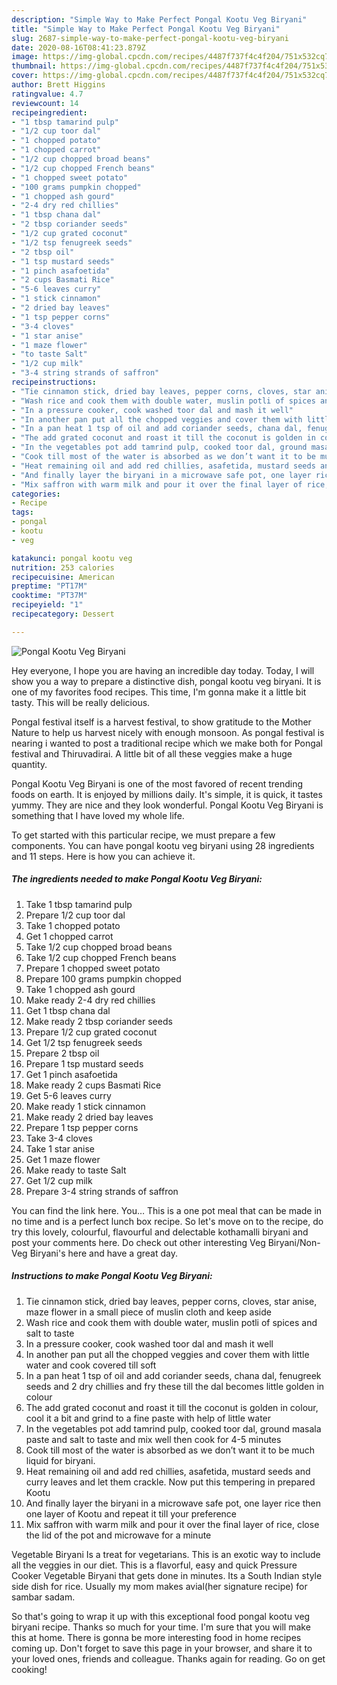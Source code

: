 ```yaml
---
description: "Simple Way to Make Perfect Pongal Kootu Veg Biryani"
title: "Simple Way to Make Perfect Pongal Kootu Veg Biryani"
slug: 2687-simple-way-to-make-perfect-pongal-kootu-veg-biryani
date: 2020-08-16T08:41:23.879Z
image: https://img-global.cpcdn.com/recipes/4487f737f4c4f204/751x532cq70/pongal-kootu-veg-biryani-recipe-main-photo.jpg
thumbnail: https://img-global.cpcdn.com/recipes/4487f737f4c4f204/751x532cq70/pongal-kootu-veg-biryani-recipe-main-photo.jpg
cover: https://img-global.cpcdn.com/recipes/4487f737f4c4f204/751x532cq70/pongal-kootu-veg-biryani-recipe-main-photo.jpg
author: Brett Higgins
ratingvalue: 4.7
reviewcount: 14
recipeingredient:
- "1 tbsp tamarind pulp"
- "1/2 cup toor dal"
- "1 chopped potato"
- "1 chopped carrot"
- "1/2 cup chopped broad beans"
- "1/2 cup chopped French beans"
- "1 chopped sweet potato"
- "100 grams pumpkin chopped"
- "1 chopped ash gourd"
- "2-4 dry red chillies"
- "1 tbsp chana dal"
- "2 tbsp coriander seeds"
- "1/2 cup grated coconut"
- "1/2 tsp fenugreek seeds"
- "2 tbsp oil"
- "1 tsp mustard seeds"
- "1 pinch asafoetida"
- "2 cups Basmati Rice"
- "5-6 leaves curry"
- "1 stick cinnamon"
- "2 dried bay leaves"
- "1 tsp pepper corns"
- "3-4 cloves"
- "1 star anise"
- "1 maze flower"
- "to taste Salt"
- "1/2 cup milk"
- "3-4 string strands of saffron"
recipeinstructions:
- "Tie cinnamon stick, dried bay leaves, pepper corns, cloves, star anise, maze flower in a small piece of muslin cloth and keep aside"
- "Wash rice and cook them with double water, muslin potli of spices and salt to taste"
- "In a pressure cooker, cook washed toor dal and mash it well"
- "In another pan put all the chopped veggies and cover them with little water and cook covered till soft"
- "In a pan heat 1 tsp of oil and add coriander seeds, chana dal, fenugreek seeds and 2 dry chillies and fry these till the dal becomes little golden in colour"
- "The add grated coconut and roast it till the coconut is golden in colour, cool it a bit and grind to a fine paste with help of little water"
- "In the vegetables pot add tamrind pulp, cooked toor dal, ground masala paste and salt to taste and mix well then cook for 4-5 minutes"
- "Cook till most of the water is absorbed as we don’t want it to be much liquid for biryani."
- "Heat remaining oil and add red chillies, asafetida, mustard seeds and curry leaves and let them crackle. Now put this tempering in prepared Kootu"
- "And finally layer the biryani in a microwave safe pot, one layer rice then one layer of Kootu and repeat it till your preference"
- "Mix saffron with warm milk and pour it over the final layer of rice, close the lid of the pot and microwave for a minute"
categories:
- Recipe
tags:
- pongal
- kootu
- veg

katakunci: pongal kootu veg 
nutrition: 253 calories
recipecuisine: American
preptime: "PT17M"
cooktime: "PT37M"
recipeyield: "1"
recipecategory: Dessert

---
```



![Pongal Kootu Veg Biryani](https://img-global.cpcdn.com/recipes/4487f737f4c4f204/751x532cq70/pongal-kootu-veg-biryani-recipe-main-photo.jpg)

Hey everyone, I hope you are having an incredible day today. Today, I will show you a way to prepare a distinctive dish, pongal kootu veg biryani. It is one of my favorites food recipes. This time, I'm gonna make it a little bit tasty. This will be really delicious.

Pongal festival itself is a harvest festival, to show gratitude to the Mother Nature to help us harvest nicely with enough monsoon. As pongal festival is nearing i wanted to post a traditional recipe which we make both for Pongal festival and Thiruvadirai. A little bit of all these veggies make a huge quantity.

Pongal Kootu Veg Biryani is one of the most favored of recent trending foods on earth. It is enjoyed by millions daily. It's simple, it is quick, it tastes yummy. They are nice and they look wonderful. Pongal Kootu Veg Biryani is something that I have loved my whole life.


To get started with this particular recipe, we must prepare a few components. You can have pongal kootu veg biryani using 28 ingredients and 11 steps. Here is how you can achieve it.

<!--inarticleads1-->

##### The ingredients needed to make Pongal Kootu Veg Biryani:

1. Take 1 tbsp tamarind pulp
1. Prepare 1/2 cup toor dal
1. Take 1 chopped potato
1. Get 1 chopped carrot
1. Take 1/2 cup chopped broad beans
1. Take 1/2 cup chopped French beans
1. Prepare 1 chopped sweet potato
1. Prepare 100 grams pumpkin chopped
1. Take 1 chopped ash gourd
1. Make ready 2-4 dry red chillies
1. Get 1 tbsp chana dal
1. Make ready 2 tbsp coriander seeds
1. Prepare 1/2 cup grated coconut
1. Get 1/2 tsp fenugreek seeds
1. Prepare 2 tbsp oil
1. Prepare 1 tsp mustard seeds
1. Get 1 pinch asafoetida
1. Make ready 2 cups Basmati Rice
1. Get 5-6 leaves curry
1. Make ready 1 stick cinnamon
1. Make ready 2 dried bay leaves
1. Prepare 1 tsp pepper corns
1. Take 3-4 cloves
1. Take 1 star anise
1. Get 1 maze flower
1. Make ready to taste Salt
1. Get 1/2 cup milk
1. Prepare 3-4 string strands of saffron


You can find the link here. You… This is a one pot meal that can be made in no time and is a perfect lunch box recipe. So let&#39;s move on to the recipe, do try this lovely, colourful, flavourful and delectable kothamalli biryani and post your comments here. Do check out other interesting Veg Biryani/Non-Veg Biryani&#39;s here and have a great day. 

<!--inarticleads2-->

##### Instructions to make Pongal Kootu Veg Biryani:

1. Tie cinnamon stick, dried bay leaves, pepper corns, cloves, star anise, maze flower in a small piece of muslin cloth and keep aside
1. Wash rice and cook them with double water, muslin potli of spices and salt to taste
1. In a pressure cooker, cook washed toor dal and mash it well
1. In another pan put all the chopped veggies and cover them with little water and cook covered till soft
1. In a pan heat 1 tsp of oil and add coriander seeds, chana dal, fenugreek seeds and 2 dry chillies and fry these till the dal becomes little golden in colour
1. The add grated coconut and roast it till the coconut is golden in colour, cool it a bit and grind to a fine paste with help of little water
1. In the vegetables pot add tamrind pulp, cooked toor dal, ground masala paste and salt to taste and mix well then cook for 4-5 minutes
1. Cook till most of the water is absorbed as we don’t want it to be much liquid for biryani.
1. Heat remaining oil and add red chillies, asafetida, mustard seeds and curry leaves and let them crackle. Now put this tempering in prepared Kootu
1. And finally layer the biryani in a microwave safe pot, one layer rice then one layer of Kootu and repeat it till your preference
1. Mix saffron with warm milk and pour it over the final layer of rice, close the lid of the pot and microwave for a minute


Vegetable Biryani Is a treat for vegetarians. This is an exotic way to include all the veggies in our diet. This is a flavorful, easy and quick Pressure Cooker Vegetable Biryani that gets done in minutes. Its a South Indian style side dish for rice. Usually my mom makes avial(her signature recipe) for sambar sadam. 

So that's going to wrap it up with this exceptional food pongal kootu veg biryani recipe. Thanks so much for your time. I'm sure that you will make this at home. There is gonna be more interesting food in home recipes coming up. Don't forget to save this page in your browser, and share it to your loved ones, friends and colleague. Thanks again for reading. Go on get cooking!
